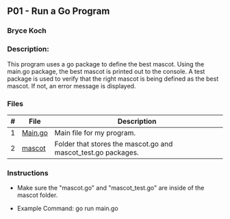 ## P01 - Run a Go Program
### Bryce Koch
### Description:

This program uses a go package to define the best mascot. Using the main.go package, the 
best mascot is printed out to the console. A test package is used to verify that the 
right mascot is being defined as the best mascot. If not, an error message is displayed.


### Files

|   #   | File             | Description                                        |
| :---: | ---------------- | -------------------------------------------------- |
|   1   | [Main.go](https://github.com/BKoch74/4143-PLC/blob/main/Assignments/P01/Main.go)      | Main file for my program.      |
|   2   | [mascot](https://github.com/BKoch74/4143-PLC/tree/main/Assignments/P01/mascot)  | Folder that stores the mascot.go and mascot_test.go packages.   |


### Instructions

- Make sure the "mascot.go" and "mascot_test.go" are inside of the mascot folder.



- Example Command:
go run main.go
